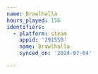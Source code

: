 ```yaml
---
name: Brawlhalla
hours_played: 156
identifiers:
  - platform: steam
    appid: '291550'
    name: Brawlhalla
    synced_on: '2024-07-04'

---
```

